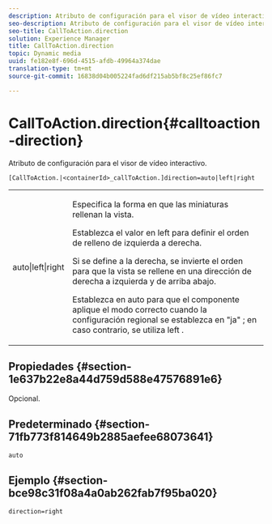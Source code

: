 ```yaml
---
description: Atributo de configuración para el visor de vídeo interactivo.
seo-description: Atributo de configuración para el visor de vídeo interactivo.
seo-title: CallToAction.direction
solution: Experience Manager
title: CallToAction.direction
topic: Dynamic media
uuid: fe182e8f-696d-4515-afdb-49964a374dae
translation-type: tm+mt
source-git-commit: 16838d04b005224fad6df215ab5bf8c25ef86fc7

---
```



# CallToAction.direction{#calltoaction-direction}

Atributo de configuración para el visor de vídeo interactivo.

`[CallToAction.|<containerId>_callToAction.]direction=auto|left|right`

<table id="table_441553CD34C94A58A9D7CBF772DEDDB6"> 
 <tbody> 
  <tr> 
   <td colname="col1"> <p> <span class="codeph"> auto|left|right </span> </p> </td> 
   <td colname="col2"> <p> Especifica la forma en que las miniaturas rellenan la vista. </p> <p>Establezca el valor en <span class="codeph"> left </span> para definir el orden de relleno de izquierda a derecha. </p> <p>Si se define a <span class="codeph"> la derecha, </span> se invierte el orden para que la vista se rellene en una dirección de derecha a izquierda y de arriba abajo. </p> <p>Establezca en <span class="codeph"> auto </span> para que el componente aplique el modo correcto cuando la configuración regional se establezca en <span class="codeph"> "ja" </span>; en caso contrario, se utiliza <span class="codeph"> left </span> . </p> </td> 
  </tr> 
 </tbody> 
</table>

## Propiedades {#section-1e637b22e8a44d759d588e47576891e6}

Opcional.

## Predeterminado {#section-71fb773f814649b2885aefee68073641}

`auto`

## Ejemplo {#section-bce98c31f08a4a0ab262fab7f95ba020}

```
direction=right
```

